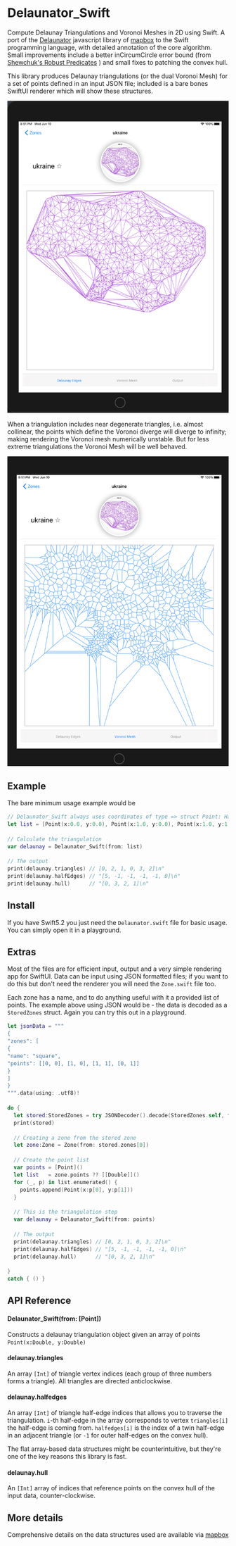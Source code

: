# Delaunator_Swift

Compute Delaunay Triangulations and Voronoi Meshes in 2D using Swift. 
A port of the [Delaunator](https://github.com/mapbox/delaunator) javascript library of [mapbox](https://github.com/mapbox) to the Swift programming language,
with detailed annotation of the core algorithm. Small improvements include a better inCircumCircle error bound (from [Shewchuk's Robust Predicates](http://www.cs.cmu.edu/~quake/robust.html) )
and small fixes to patching the convex hull.


This library produces Delaunay triangulations (or the dual Voronoi Mesh) for a set of points defined in an input JSON file; included is a bare bones SwiftUI renderer which will show these structures.

![Example Delaunay Triangulation](./Images/Ukraine_Delaunay.png)

When a triangulation includes near degenerate triangles, i.e. almost collinear, the
points which define the Voronoi diverge will diverge to infinity; making rendering the
Voronoi mesh numerically unstable. But for less extreme triangulations the Voronoi Mesh
will be well behaved.

![Example Delaunay Triangulation](./Images/Ukraine_Voronoi.png)

## Example

The bare minimum usage example would be
```swift
// Delaunator_Swift always uses coordinates of type => struct Point: Hashable, Codable { var x, y: Double }
let list = [Point(x:0.0, y:0.0), Point(x:1.0, y:0.0), Point(x:1.0, y:1.0), Point(x:0.0, y:1.0)] // [{x 0, y 0}, {x 1, y 0}, {x 1, y 1}, {x 0, y 1}]

// Calculate the triangulation
var delaunay = Delaunator_Swift(from: list)

// The output
print(delaunay.triangles) // [0, 2, 1, 0, 3, 2]\n"
print(delaunay.halfEdges) // "[5, -1, -1, -1, -1, 0]\n"
print(delaunay.hull)      // "[0, 3, 2, 1]\n"
```

## Install

If you have Swift5.2 you just need the `Delaunator.swift` file for basic
usage. You can simply open it in a playground.

## Extras

Most of the files are for efficient input, output and a very simple rendering app
for SwiftUI. Data can be input using JSON formatted files; if you want to do this
but don't need the renderer you will need the `Zone.swift` file too.

Each zone has a name, and to do anything useful with it a provided list of points.
The example above using JSON would be - the data is decoded as a `StoredZones`
struct. Again you can try this out in a playground.

```swift
let jsonData = """
{
"zones": [
{
"name": "square",
"points": [[0, 0], [1, 0], [1, 1], [0, 1]]
}
]
}
""".data(using: .utf8)!

do {
  let stored:StoredZones = try JSONDecoder().decode(StoredZones.self, from:jsonData)
  print(stored)

  // Creating a zone from the stored zone
  let zone:Zone = Zone(from: stored.zones[0])

  // Create the point list
  var points = [Point]()
  let list   = zone.points ?? [[Double]]()
  for (_, p) in list.enumerated() {
    points.append(Point(x:p[0], y:p[1]))
  }

  // This is the triangulation step
  var delaunay = Delaunator_Swift(from: points)

  // The output
  print(delaunay.triangles) // [0, 2, 1, 0, 3, 2]\n"
  print(delaunay.halfEdges) // "[5, -1, -1, -1, -1, 0]\n"
  print(delaunay.hull)      // "[0, 3, 2, 1]\n"

}
catch { () }

```

## API Reference

#### Delaunator_Swift(from: [Point])

Constructs a delaunay triangulation object given an array of points `Point(x:Double, y:Double)`


#### delaunay.triangles

An array `[Int]` of triangle vertex indices (each group of three numbers forms a triangle).
All triangles are directed anticlockwise.

#### delaunay.halfedges

An array `[Int]` of triangle half-edge indices that allows you to traverse the triangulation.
`i`-th half-edge in the array corresponds to vertex `triangles[i]` the half-edge is coming from.
`halfedges[i]` is the index of a twin half-edge in an adjacent triangle
(or `-1` for outer half-edges on the convex hull).

The flat array-based data structures might be counterintuitive,
but they're one of the key reasons this library is fast.

#### delaunay.hull

An `[Int]` array of indices that reference points on the convex hull of the input data, counter-clockwise.

## More details

Comprehensive details on the data structures used are available via [mapbox](https://mapbox.github.io/delaunator/)
